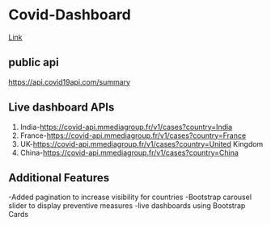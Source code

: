 # Covid-Dashboard
[Link](https://mayu-covid-dashboard.netlify.app/)
## public api 
https://api.covid19api.com/summary
## Live dashboard APIs
1. India-https://covid-api.mmediagroup.fr/v1/cases?country=India
2. France-https://covid-api.mmediagroup.fr/v1/cases?country=France
3. UK-https://covid-api.mmediagroup.fr/v1/cases?country=United Kingdom
4. China-https://covid-api.mmediagroup.fr/v1/cases?country=China

## Additional Features
-Added pagination to increase visibility for countries
-Bootstrap carousel slider to display preventive measures
-live dashboards using Bootstrap Cards
